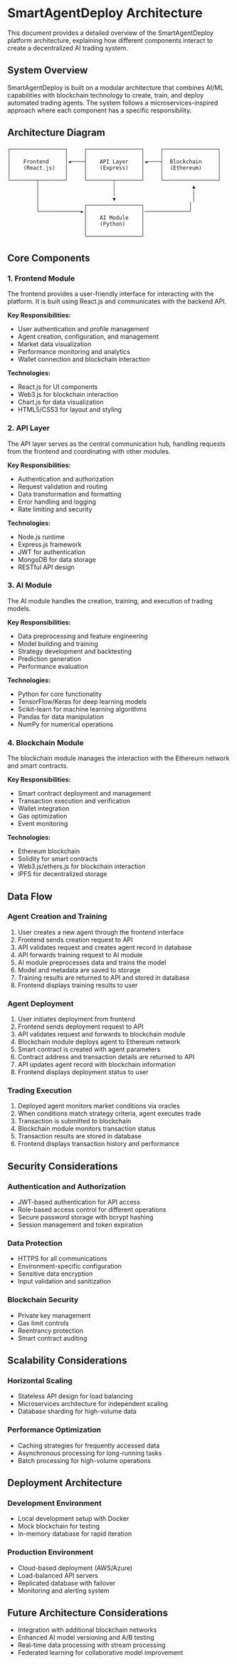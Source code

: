 # SmartAgentDeploy Architecture

This document provides a detailed overview of the SmartAgentDeploy platform architecture, explaining how different components interact to create a decentralized AI trading system.

## System Overview

SmartAgentDeploy is built on a modular architecture that combines AI/ML capabilities with blockchain technology to create, train, and deploy automated trading agents. The system follows a microservices-inspired approach where each component has a specific responsibility.

## Architecture Diagram

```
┌─────────────────┐     ┌─────────────────┐     ┌─────────────────┐
│                 │     │                 │     │                 │
│    Frontend     │◄────┤    API Layer    │◄────┤  Blockchain     │
│    (React.js)   │     │    (Express)    │     │  (Ethereum)     │
│                 │     │                 │     │                 │
└────────┬────────┘     └────────┬────────┘     └─────────────────┘
         │                       │                        ▲
         │                       │                        │
         │                       ▼                        │
         │              ┌─────────────────┐              │
         └─────────────►│                 │──────────────┘
                        │    AI Module    │
                        │    (Python)     │
                        │                 │
                        └─────────────────┘
```

## Core Components

### 1. Frontend Module

The frontend provides a user-friendly interface for interacting with the platform. It is built using React.js and communicates with the backend API.

**Key Responsibilities:**
- User authentication and profile management
- Agent creation, configuration, and management
- Market data visualization
- Performance monitoring and analytics
- Wallet connection and blockchain interaction

**Technologies:**
- React.js for UI components
- Web3.js for blockchain interaction
- Chart.js for data visualization
- HTML5/CSS3 for layout and styling

### 2. API Layer

The API layer serves as the central communication hub, handling requests from the frontend and coordinating with other modules.

**Key Responsibilities:**
- Authentication and authorization
- Request validation and routing
- Data transformation and formatting
- Error handling and logging
- Rate limiting and security

**Technologies:**
- Node.js runtime
- Express.js framework
- JWT for authentication
- MongoDB for data storage
- RESTful API design

### 3. AI Module

The AI module handles the creation, training, and execution of trading models.

**Key Responsibilities:**
- Data preprocessing and feature engineering
- Model building and training
- Strategy development and backtesting
- Prediction generation
- Performance evaluation

**Technologies:**
- Python for core functionality
- TensorFlow/Keras for deep learning models
- Scikit-learn for machine learning algorithms
- Pandas for data manipulation
- NumPy for numerical operations

### 4. Blockchain Module

The blockchain module manages the interaction with the Ethereum network and smart contracts.

**Key Responsibilities:**
- Smart contract deployment and management
- Transaction execution and verification
- Wallet integration
- Gas optimization
- Event monitoring

**Technologies:**
- Ethereum blockchain
- Solidity for smart contracts
- Web3.js/ethers.js for blockchain interaction
- IPFS for decentralized storage

## Data Flow

### Agent Creation and Training

1. User creates a new agent through the frontend interface
2. Frontend sends creation request to API
3. API validates request and creates agent record in database
4. API forwards training request to AI module
5. AI module preprocesses data and trains the model
6. Model and metadata are saved to storage
7. Training results are returned to API and stored in database
8. Frontend displays training results to user

### Agent Deployment

1. User initiates deployment from frontend
2. Frontend sends deployment request to API
3. API validates request and forwards to blockchain module
4. Blockchain module deploys agent to Ethereum network
5. Smart contract is created with agent parameters
6. Contract address and transaction details are returned to API
7. API updates agent record with blockchain information
8. Frontend displays deployment status to user

### Trading Execution

1. Deployed agent monitors market conditions via oracles
2. When conditions match strategy criteria, agent executes trade
3. Transaction is submitted to blockchain
4. Blockchain module monitors transaction status
5. Transaction results are stored in database
6. Frontend displays transaction history and performance

## Security Considerations

### Authentication and Authorization

- JWT-based authentication for API access
- Role-based access control for different operations
- Secure password storage with bcrypt hashing
- Session management and token expiration

### Data Protection

- HTTPS for all communications
- Environment-specific configuration
- Sensitive data encryption
- Input validation and sanitization

### Blockchain Security

- Private key management
- Gas limit controls
- Reentrancy protection
- Smart contract auditing

## Scalability Considerations

### Horizontal Scaling

- Stateless API design for load balancing
- Microservices architecture for independent scaling
- Database sharding for high-volume data

### Performance Optimization

- Caching strategies for frequently accessed data
- Asynchronous processing for long-running tasks
- Batch processing for high-volume operations

## Deployment Architecture

### Development Environment

- Local development setup with Docker
- Mock blockchain for testing
- In-memory database for rapid iteration

### Production Environment

- Cloud-based deployment (AWS/Azure)
- Load-balanced API servers
- Replicated database with failover
- Monitoring and alerting system

## Future Architecture Considerations

- Integration with additional blockchain networks
- Enhanced AI model versioning and A/B testing
- Real-time data processing with stream processing
- Federated learning for collaborative model improvement 